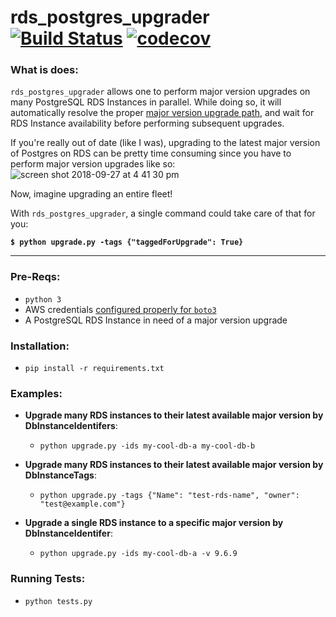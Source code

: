 # rds_postgres_upgrader [![Build Status](https://travis-ci.org/scottx611x/rds_postgres_upgrader.svg?branch=master)](https://travis-ci.org/scottx611x/rds_postgres_upgrader) [![codecov](https://codecov.io/gh/scottx611x/rds_postgres_upgrader/branch/master/graph/badge.svg)](https://codecov.io/gh/scottx611x/rds_postgres_upgrader)

### What is does:

`rds_postgres_upgrader` allows one to perform major version upgrades on many PostgreSQL RDS Instances in parallel. While doing so, it will automatically resolve the proper [major version upgrade path](https://docs.aws.amazon.com/AmazonRDS/latest/UserGuide/USER_UpgradeDBInstance.PostgreSQL.html#USER_UpgradeDBInstance.PostgreSQL.MajorVersion), and wait for RDS Instance availability before performing subsequent upgrades. 

If you're really out of date (like I was), upgrading to the latest major version of Postgres on RDS can be pretty time consuming since you have to perform major version upgrades like so:
![screen shot 2018-09-27 at 4 41 30 pm](https://user-images.githubusercontent.com/5629547/46173437-3f5f3880-c274-11e8-90c5-ff2268e340e5.png)

Now, imagine upgrading an entire fleet! 

With `rds_postgres_upgrader`, a single command could take care of that for you: 
   
  **`$ python upgrade.py -tags {"taggedForUpgrade": True}`**
  
---

### Pre-Reqs:
- `python 3`
- AWS credentials [configured properly for `boto3`](https://boto3.amazonaws.com/v1/documentation/api/latest/guide/quickstart.html#configuration)
- A PostgreSQL RDS Instance in need of a major version upgrade

### Installation:
- `pip install -r requirements.txt`

### Examples:

- **Upgrade many RDS instances to their latest available major version by DbInstanceIdentifers**:
    - `python upgrade.py -ids my-cool-db-a my-cool-db-b`

- **Upgrade many RDS instances to their latest available major version by DbInstanceTags**:
    - `python upgrade.py -tags {"Name": "test-rds-name", "owner": "test@example.com"}`

- **Upgrade a single RDS instance to a specific major version by DbInstanceIdentifer**:
    - `python upgrade.py -ids my-cool-db-a -v 9.6.9`

### Running Tests:
- `python tests.py`
